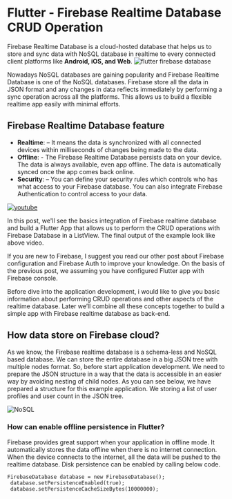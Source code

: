 # Flutter - Firebase Realtime Database CRUD Operation
Firebase Realtime Database is a cloud-hosted database that helps us to store and sync data with NoSQL database in realtime to every connected client platforms like **Android, iOS, and Web**.
![flutter firebase database](https://iswift.ru/images/flutter_firebase_database.png "flutter firebase database")

Nowadays NoSQL databases are gaining popularity and Firebase Realtime Database is one of the NoSQL databases. Firebase store all the data in JSON format and any changes in data reflects immediately by performing a sync operation across all the platforms. This allows us to build a flexible realtime app easily with minimal efforts. 

## Firebase Realtime Database feature 
* **Realtime**: – It means the data is synchronized with all connected devices within milliseconds of changes being made to the data.
* **Offline**: - The Firebase Realtime Database persists data on your device. The data is always available, even app offline. The data is automatically synced once the app comes back online.
* **Security**: – You can define your security rules which controls who has what access to your Firebase database. You can also integrate Firebase Authentication to control access to your data.


[![youtube](https://iswift.ru/images/2020-02-28_12-09-19.png)](https://youtu.be/SjgaBYGsEYw)

In this post, we'll see the basics integration of Firebase realtime database and build a Flutter App that allows us to perform the CRUD operations with Firebase Database in a ListView. The final output of the example look like above video.  

If you are new to Firebase, I suggest you read our other post about Firebase configuration and Firebase Auth to improve your knowledge. On the basis of the previous post, we assuming you have configured Flutter app with Firebase console. 

Before dive into the application development, i would like to give you basic information about performing CRUD operations and other aspects of the realtime database. Later we’ll combine all these concepts together to build a simple app with Firebase realtime database as back-end. 

## How data store on Firebase cloud?
As we know, the Firebase realtime database is a schema-less and NoSQL based database. We can store the entire database in a big JSON tree with multiple nodes format. So, before start application development. We need to prepare the JSON structure in a way that the data is accessible in an easier way by avoiding nesting of child nodes. As you can see below,  we have prepared a structure for this example application. We storing a list of user profiles and user count in the JSON tree. 

![NoSQL](https://iswift.ru/images/nosql.png "NoSQL")

### How can enable offline persistence in Flutter?
Firebase provides great support when your application in offline mode. It automatically stores the data offline when there is no internet connection. When the device connects to the internet, all the data will be pushed to the realtime database. Disk persistence can be enabled by calling below code. 

```**Persistence Setting**
FirebaseDatabase database = new FirebaseDatabase();
 database.setPersistenceEnabled(true);
 database.setPersistenceCacheSizeBytes(10000000);   
 ```
